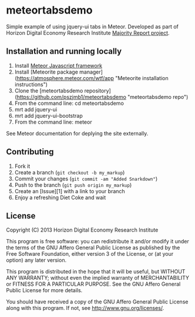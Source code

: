 meteortabsdemo
==============

Simple example of using jquery-ui tabs in Meteor. Developed as part of Horizon Digital Economy Research Institute [Majority Report project](https://github.com/pszjmb1/dossier/wiki "Majority Report website"). 

Installation and running locally
------------
1. Install [Meteor Javascript framework](http://www.meteor.com "Meteor website")
2. Install [Meteorite package manager] (https://atmosphere.meteor.com/wtf/app "Meteorite installation instructions")
2. Clone the [meteortabsdemo repository] (https://github.com/pszjmb1/meteortabsdemo "meteortabsdemo repo")
3. From the command line: cd meteortabsdemo
4. mrt add jquery-ui
5. mrt add jquery-ui-bootstrap
6. From the command line: meteor

See Meteor documentation for deplying the site externally.

Contributing
------------

1. Fork it
2. Create a branch (`git checkout -b my_markup`)
3. Commit your changes (`git commit -am "Added Snarkdown"`)
4. Push to the branch (`git push origin my_markup`)
5. Create an [Issue][1] with a link to your branch
6. Enjoy a refreshing Diet Coke and wait

License
------------
Copyright (C) 2013 Horizon Digital Economy Research Institute

This program is free software: you can redistribute it and/or modify
it under the terms of the GNU Affero General Public License as
published by the Free Software Foundation, either version 3 of the
License, or (at your option) any later version.

This program is distributed in the hope that it will be useful,
but WITHOUT ANY WARRANTY; without even the implied warranty of
MERCHANTABILITY or FITNESS FOR A PARTICULAR PURPOSE.  See the
GNU Affero General Public License for more details.

You should have received a copy of the GNU Affero General Public License
along with this program.  If not, see <http://www.gnu.org/licenses/>.
